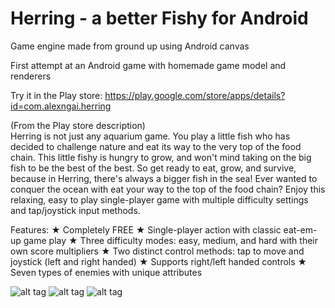 Herring - a better Fishy for Android
=====

Game engine made from ground up using Android canvas

First attempt at an Android game with homemade game model and renderers

Try it in the Play store: https://play.google.com/store/apps/details?id=com.alexngai.herring

(From the Play store description)  
Herring is not just any aquarium game. You play a little fish who has decided to challenge nature and eat its way to the very top of the food chain. This little fishy is hungry to grow, and won't mind taking on the big fish to be the best of the best. So get ready to eat, grow, and survive, because in Herring, there's always a bigger fish in the sea!
Ever wanted to conquer the ocean with eat your way to the top of the food chain? Enjoy this relaxing, easy to play single-player game with multiple difficulty settings and tap/joystick input methods.

Features:
★ Completely FREE
★ Single-player action with classic eat-em-up game play
★ Three difficulty modes: easy, medium, and hard with their own score multipliers
★ Two distinct control methods: tap to move and joystick (left and right handed)
★ Supports right/left handed controls
★ Seven types of enemies with unique attributes

![alt tag](https://lh5.ggpht.com/ImSzvZ_jwN4MqM-4ki9rl_wYyzDr1uiBYgBOd9cS-PuV9Cwg6SSZbCoQXZ0nrHssvGQ=h900-rw)
![alt tag](https://lh5.ggpht.com/H6bPGy4jP7n4SdWiQJxZrYbvn7-Dpvp-vMtAXp0jGEbdJlaNUsNnSziBKt7PnvJLXLg=h900-rw)
![alt tag](https://lh4.ggpht.com/vRwPKWmUGxaMsP45ON4dOqAB-4Bw6HN9JfJYhjnMKetVnYvFbFAjjPKrd7u1PMgHzr0=h900-rw)

